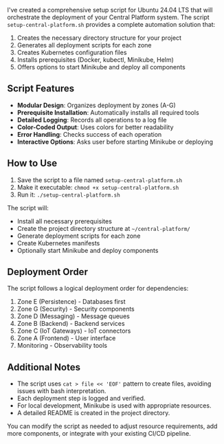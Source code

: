 I've created a comprehensive setup script for Ubuntu 24.04 LTS that will orchestrate the deployment of your Central Platform system. The script `setup-central-platform.sh` provides a complete automation solution that:

1. Creates the necessary directory structure for your project
2. Generates all deployment scripts for each zone
3. Creates Kubernetes configuration files
4. Installs prerequisites (Docker, kubectl, Minikube, Helm)
5. Offers options to start Minikube and deploy all components

## Script Features

- **Modular Design**: Organizes deployment by zones (A-G)
- **Prerequisite Installation**: Automatically installs all required tools
- **Detailed Logging**: Records all operations to a log file
- **Color-Coded Output**: Uses colors for better readability
- **Error Handling**: Checks success of each operation
- **Interactive Options**: Asks user before starting Minikube or deploying

## How to Use

1. Save the script to a file named `setup-central-platform.sh`
2. Make it executable: `chmod +x setup-central-platform.sh`
3. Run it: `./setup-central-platform.sh`

The script will:
- Install all necessary prerequisites
- Create the project directory structure at `~/central-platform/`
- Generate deployment scripts for each zone
- Create Kubernetes manifests
- Optionally start Minikube and deploy components

## Deployment Order

The script follows a logical deployment order for dependencies:

1. Zone E (Persistence) - Databases first
2. Zone G (Security) - Security components
3. Zone D (Messaging) - Message queues
4. Zone B (Backend) - Backend services
5. Zone C (IoT Gateways) - IoT connectors
6. Zone A (Frontend) - User interface
7. Monitoring - Observability tools

## Additional Notes

- The script uses `cat > file << 'EOF'` pattern to create files, avoiding issues with bash interpretation.
- Each deployment step is logged and verified.
- For local development, Minikube is used with appropriate resources.
- A detailed README is created in the project directory.

You can modify the script as needed to adjust resource requirements, add more components, or integrate with your existing CI/CD pipeline.
